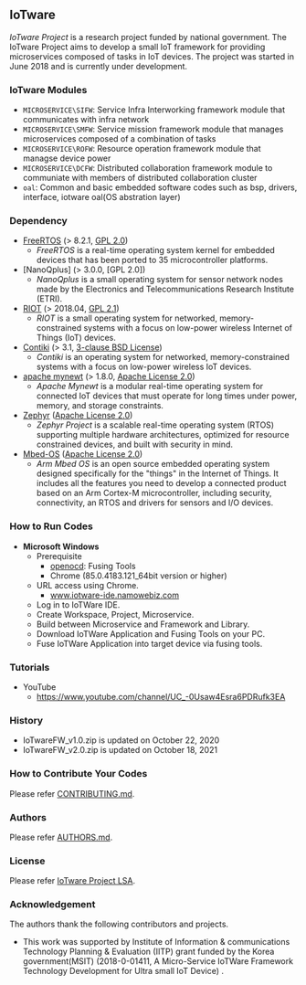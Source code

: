 ## IoTware
_IoTware Project_ is a research project funded by national government. The IoTware Project aims to develop a small IoT framework for providing microservices composed of tasks in IoT devices. The project was started in June 2018 and is currently under development.

### IoTware Modules
* `MICROSERVICE\SIFW`: Service Infra Interworking framework module that communicates with infra network
* `MICROSERVICE\SMFW`: Service mission framework module that manages microservices composed of a combination of tasks  
* `MICROSERVICE\ROFW`: Resource operation framework module that managse device power
* `MICROSERVICE\DCFW`: Distributed collaboration framework module to communiate with members of distributed collaboration cluster
* `oal`: Common and basic embedded software codes such as bsp, drivers, interface, iotware oal(OS abstration layer)

### Dependency
* [FreeRTOS](https://www.freertos.org/) (> 8.2.1, [GPL 2.0](https://www.freertos.org/a00114.html))
  * _FreeRTOS_ is a real-time operating system kernel for embedded devices that has been ported to 35 microcontroller platforms.
* [NanoQplus] (> 3.0.0, [GPL 2.0])
  * _NanoQplus_ is a small operating system for sensor network nodes made by the Electronics and Telecommunications Research Institute (ETRI).
* [RIOT](https://www.riot-os.org/) (> 2018.04, [GPL 2.1](https://www.riot-os.org/))
  * _RIOT_ is a small operating system for networked, memory-constrained systems with a focus on low-power wireless Internet of Things (IoT) devices.
* [Contiki](https://www.contiki-ng.org/) (> 3.1, [3-clause BSD License](https://www.contiki-ng.org/))
  * _Contiki_ is an operating system for networked, memory-constrained systems with a focus on low-power wireless IoT devices.
* [apache mynewt](http://mynewt.apache.org/) (> 1.8.0, [Apache License 2.0](http://mynewt.apache.org/))
  * _Apache Mynewt_ is a modular real-time operating system for connected IoT devices that must operate for long times under power, memory, and storage constraints.
* [Zephyr](https://zephyrproject.org/) ([Apache License 2.0](http://mynewt.apache.org/))
  * _Zephyr Project_ is a scalable real-time operating system (RTOS) supporting multiple hardware architectures, optimized for resource constrained devices, and built with security in mind.
* [Mbed-OS](https://os.mbed.com/) ([Apache License 2.0](http://mynewt.apache.org/))
  * _Arm Mbed OS_ is an open source embedded operating system designed specifically for the "things" in the Internet of Things. It includes all the features you need to develop a connected product based on an Arm Cortex-M microcontroller, including security, connectivity, an RTOS and drivers for sensors and I/O devices.

### How to Run Codes
* **Microsoft Windows**
  * Prerequisite
    * [openocd](http://openocd.org/): Fusing Tools
    * Chrome (85.0.4183.121_64bit version or higher)
  * URL access using Chrome.
    * www.iotware-ide.namowebiz.com 
  * Log in to IoTWare IDE.
  * Create Workspace, Project, Microservice.
  * Build between Microservice and Framework and Library.
  * Download IoTWare Application and Fusing Tools on your PC.
  * Fuse IoTWare Application into target device via fusing tools.

### Tutorials
* YouTube
  * https://www.youtube.com/channel/UC_-0Usaw4Esra6PDRufk3EA

### History
* IoTwareFW_v1.0.zip is updated on October 22, 2020
* IoTwareFW_v2.0.zip is updated on October 18, 2021

### How to Contribute Your Codes
Please refer [CONTRIBUTING.md](CONTRIBUTING.md).

### Authors
Please refer [AUTHORS.md](AUTHORS.md).

### License
Please refer [IoTware Project LSA](LICENSE.md).

### Acknowledgement
The authors thank the following contributors and projects.

* This work was supported by Institute of Information & communications Technology Planning & Evaluation (IITP) grant funded by the Korea government(MSIT) (2018-0-01411, A Micro-Service IoTWare Framework Technology Development for Ultra small IoT Device) .

